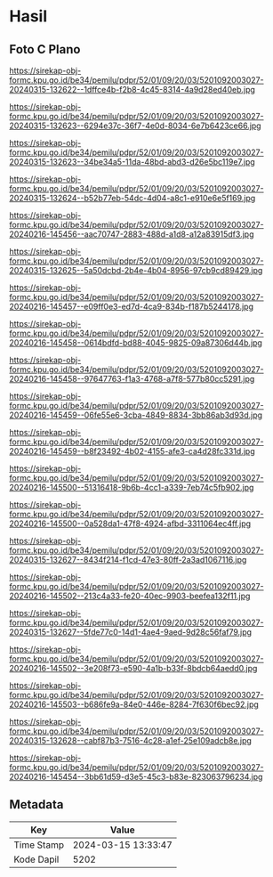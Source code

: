 # Hasil

## Foto C Plano

https://sirekap-obj-formc.kpu.go.id/be34/pemilu/pdpr/52/01/09/20/03/5201092003027-20240315-132622--1dffce4b-f2b8-4c45-8314-4a9d28ed40eb.jpg

https://sirekap-obj-formc.kpu.go.id/be34/pemilu/pdpr/52/01/09/20/03/5201092003027-20240315-132623--6294e37c-36f7-4e0d-8034-6e7b6423ce66.jpg

https://sirekap-obj-formc.kpu.go.id/be34/pemilu/pdpr/52/01/09/20/03/5201092003027-20240315-132623--34be34a5-11da-48bd-abd3-d26e5bc119e7.jpg

https://sirekap-obj-formc.kpu.go.id/be34/pemilu/pdpr/52/01/09/20/03/5201092003027-20240315-132624--b52b77eb-54dc-4d04-a8c1-e910e6e5f169.jpg

https://sirekap-obj-formc.kpu.go.id/be34/pemilu/pdpr/52/01/09/20/03/5201092003027-20240216-145456--aac70747-2883-488d-a1d8-a12a83915df3.jpg

https://sirekap-obj-formc.kpu.go.id/be34/pemilu/pdpr/52/01/09/20/03/5201092003027-20240315-132625--5a50dcbd-2b4e-4b04-8956-97cb9cd89429.jpg

https://sirekap-obj-formc.kpu.go.id/be34/pemilu/pdpr/52/01/09/20/03/5201092003027-20240216-145457--e09ff0e3-ed7d-4ca9-834b-f187b5244178.jpg

https://sirekap-obj-formc.kpu.go.id/be34/pemilu/pdpr/52/01/09/20/03/5201092003027-20240216-145458--0614bdfd-bd88-4045-9825-09a87306d44b.jpg

https://sirekap-obj-formc.kpu.go.id/be34/pemilu/pdpr/52/01/09/20/03/5201092003027-20240216-145458--97647763-f1a3-4768-a7f8-577b80cc5291.jpg

https://sirekap-obj-formc.kpu.go.id/be34/pemilu/pdpr/52/01/09/20/03/5201092003027-20240216-145459--06fe55e6-3cba-4849-8834-3bb86ab3d93d.jpg

https://sirekap-obj-formc.kpu.go.id/be34/pemilu/pdpr/52/01/09/20/03/5201092003027-20240216-145459--b8f23492-4b02-4155-afe3-ca4d28fc331d.jpg

https://sirekap-obj-formc.kpu.go.id/be34/pemilu/pdpr/52/01/09/20/03/5201092003027-20240216-145500--51316418-9b6b-4cc1-a339-7eb74c5fb902.jpg

https://sirekap-obj-formc.kpu.go.id/be34/pemilu/pdpr/52/01/09/20/03/5201092003027-20240216-145500--0a528da1-47f8-4924-afbd-3311064ec4ff.jpg

https://sirekap-obj-formc.kpu.go.id/be34/pemilu/pdpr/52/01/09/20/03/5201092003027-20240315-132627--8434f214-f1cd-47e3-80ff-2a3ad1067116.jpg

https://sirekap-obj-formc.kpu.go.id/be34/pemilu/pdpr/52/01/09/20/03/5201092003027-20240216-145502--213c4a33-fe20-40ec-9903-beefea132f11.jpg

https://sirekap-obj-formc.kpu.go.id/be34/pemilu/pdpr/52/01/09/20/03/5201092003027-20240315-132627--5fde77c0-14d1-4ae4-9aed-9d28c56faf79.jpg

https://sirekap-obj-formc.kpu.go.id/be34/pemilu/pdpr/52/01/09/20/03/5201092003027-20240216-145502--3e208f73-e590-4a1b-b33f-8bdcb64aedd0.jpg

https://sirekap-obj-formc.kpu.go.id/be34/pemilu/pdpr/52/01/09/20/03/5201092003027-20240216-145503--b686fe9a-84e0-446e-8284-7f630f6bec92.jpg

https://sirekap-obj-formc.kpu.go.id/be34/pemilu/pdpr/52/01/09/20/03/5201092003027-20240315-132628--cabf87b3-7516-4c28-a1ef-25e109adcb8e.jpg

https://sirekap-obj-formc.kpu.go.id/be34/pemilu/pdpr/52/01/09/20/03/5201092003027-20240216-145454--3bb61d59-d3e5-45c3-b83e-823063796234.jpg


## Metadata

| Key        | Value               |
| ---------- | ------------------- |
| Time Stamp | 2024-03-15 13:33:47 |
| Kode Dapil | 5202                |



